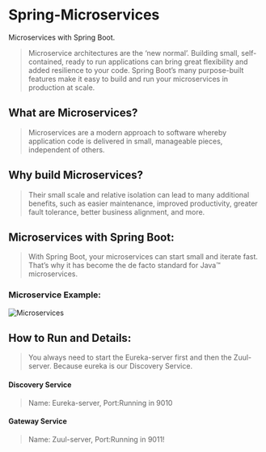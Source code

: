 # Spring-Microservices
Microservices with Spring Boot.

>Microservice architectures are the ‘new normal’. Building small, self-contained, ready to run applications can bring great flexibility and added resilience to your code. Spring Boot’s many purpose-built features make it easy to build and run your microservices in production at scale.

## What are Microservices?
> Microservices are a modern approach to software whereby application code is delivered in small, manageable pieces, independent of others.

## Why build Microservices?
> Their small scale and relative isolation can lead to many additional benefits, such as easier maintenance, improved productivity, greater fault tolerance, better business alignment, and more.

## Microservices with Spring Boot:
> With Spring Boot, your microservices can start small and iterate fast. That’s why it has become the de facto standard for Java™ microservices.

### Microservice Example:
![Microservices](https://user-images.githubusercontent.com/93624667/200147968-d2a6314a-67ff-4875-98bc-e4641997fa53.png)

## How to Run and Details:
> You always need to start the Eureka-server first and then the Zuul-server. Because eureka is our Discovery Service.

#### Discovery Service
> Name: Eureka-server, Port:Running in 9010

#### Gateway Service
> Name: Zuul-server, Port:Running in 9011!
